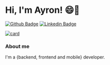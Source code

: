 # Hi, I'm Ayron! 😄🎸

[![Github Badge](https://img.shields.io/badge/-Github-000?style=flat-square&logo=Github&logoColor=white&link=https://github.com/ImAyron)](https://github.com/ImAyron)
[![Linkedin Badge](https://img.shields.io/badge/-LinkedIn-blue?style=flat-square&logo=Linkedin&logoColor=white&link=https://www.linkedin.com/in/ayron-luigi-873317193/)](https://www.linkedin.com/in/ayron-luigi-873317193/)


[![card](https://github-readme-stats.vercel.app/api?username=imAyron&theme=Radical)](https://github.com/ImAyron)


### About me
I'm a {backend, frontend and mobile} developer.


